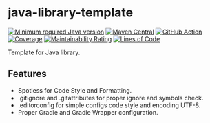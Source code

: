 # java-library-template

[![Minimum required Java version](https://img.shields.io/badge/Java-11%2B-blue?logo=openjdk)](https://openjdk.org/projects/jdk/11/)
[![Maven Central](https://maven-badges.herokuapp.com/maven-central/io.goodforgod/java-library-template/badge.svg)](https://maven-badges.herokuapp.com/maven-central/io.goodforgod/java-library-template)
[![GitHub Action](https://github.com/goodforgod/java-library-template/workflows/CI%20Master/badge.svg)](https://github.com/GoodforGod/java-library-template/actions?query=workflow%3A"CI+Master"++)
[![Coverage](https://sonarcloud.io/api/project_badges/measure?project=GoodforGod_java-library-template&metric=coverage)](https://sonarcloud.io/dashboard?id=GoodforGod_java-library-template)
[![Maintainability Rating](https://sonarcloud.io/api/project_badges/measure?project=GoodforGod_java-library-template&metric=sqale_rating)](https://sonarcloud.io/dashboard?id=GoodforGod_java-library-template)
[![Lines of Code](https://sonarcloud.io/api/project_badges/measure?project=GoodforGod_java-library-template&metric=ncloc)](https://sonarcloud.io/dashboard?id=GoodforGod_java-library-template)

Template for Java library.

## Features
- Spotless for Code Style and Formatting.
- .gitignore and .gitattributes for proper ignore and symbols check.
- .editorconfig for simple configs code style and encoding UTF-8.
- Proper Gradle and Gradle Wrapper configuration.
